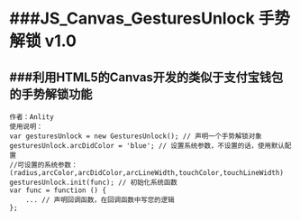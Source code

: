 ###JS_Canvas_GesturesUnlock 手势解锁 v1.0
=======================================
###利用HTML5的Canvas开发的类似于支付宝钱包的手势解锁功能
-----------------------------------------------------
    作者：Anlity
    使用说明：
    var gesturesUnlock = new GesturesUnlock(); // 声明一个手势解锁对象
    gesturesUnlock.arcDidColor = 'blue'; // 设置系统参数，不设置的话，使用默认配置
    //可设置的系统参数：
    (radius,arcColor,arcDidColor,arcLineWidth,touchColor,touchLineWidth)
    gesturesUnlock.init(func); // 初始化系统函数
    var func = function () {
        ... // 声明回调函数，在回调函数中写您的逻辑
    }; 
